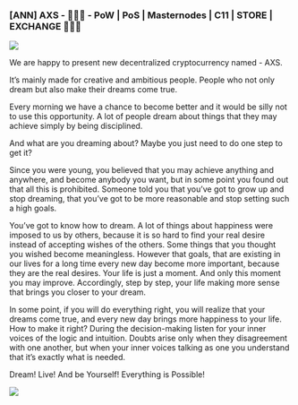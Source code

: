 ### [ANN] AXS - 🚀🚀🚀 - PoW | PoS | Masternodes | C11 | STORE | EXCHANGE 🚀🚀🚀 

![](https://i.imgur.com/zzW8O8I.png)


We are happy to present new decentralized cryptocurrency named - AXS.

It’s mainly made for creative and ambitious people.
People who not only dream but also make their dreams come true.

Every morning we have a chance to become better and it would be silly not to use this opportunity. A lot of people dream about things that they may achieve simply by being disciplined.

And what are you dreaming about? Maybe you just need to do one step to get it?

Since you were young, you believed that you may achieve anything and anywhere, and become anybody you want, but in some point you found out that all this is prohibited. Someone told you that you’ve got to grow up and stop dreaming, that you’ve got to be more reasonable and stop setting such a high goals. 

You’ve got to know how to dream.  A lot of things about happiness were imposed to us by others,  because it is so hard to find your real desire instead of accepting wishes of the others. Some  things that you thought you wished become meaningless. However that goals, that are existing in our lives for a long time every new day become more important, because they are the real desires. 
Your life is just a moment. And only this moment you may improve. Accordingly, step by step, your life making more sense that brings you closer to your dream. 

In some point, if you will do everything right, you will realize that your dreams come true, and every new day brings more happiness to your life.  How to make it right? During the decision-making listen for your inner voices of the logic and intuition. Doubts arise only when they disagreement with one another, but when your inner voices talking as one you understand that it’s exactly what is needed. 

Dream! Live! And be Yourself! Everything is Possible!


![](https://i.imgur.com/hMSPgwM.png)

